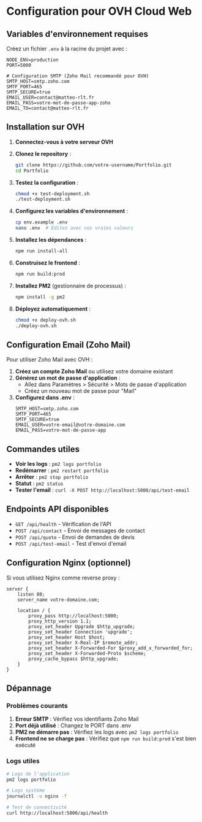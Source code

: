 # Configuration pour OVH Cloud Web

## Variables d'environnement requises
Créez un fichier `.env` à la racine du projet avec :

```env
NODE_ENV=production
PORT=5000

# Configuration SMTP (Zoho Mail recommandé pour OVH)
SMTP_HOST=smtp.zoho.com
SMTP_PORT=465
SMTP_SECURE=true
EMAIL_USER=contact@matteo-rlt.fr
EMAIL_PASS=votre-mot-de-passe-app-zoho
EMAIL_TO=contact@matteo-rlt.fr
```

## Installation sur OVH

1. **Connectez-vous à votre serveur OVH**
2. **Clonez le repository** :
   ```bash
   git clone https://github.com/votre-username/Portfolio.git
   cd Portfolio
   ```

3. **Testez la configuration** :
   ```bash
   chmod +x test-deployment.sh
   ./test-deployment.sh
   ```

4. **Configurez les variables d'environnement** :
   ```bash
   cp env.example .env
   nano .env  # Éditez avec vos vraies valeurs
   ```

5. **Installez les dépendances** :
   ```bash
   npm run install-all
   ```

6. **Construisez le frontend** :
   ```bash
   npm run build:prod
   ```

7. **Installez PM2** (gestionnaire de processus) :
   ```bash
   npm install -g pm2
   ```

8. **Déployez automatiquement** :
   ```bash
   chmod +x deploy-ovh.sh
   ./deploy-ovh.sh
   ```

## Configuration Email (Zoho Mail)

Pour utiliser Zoho Mail avec OVH :

1. **Créez un compte Zoho Mail** ou utilisez votre domaine existant
2. **Générez un mot de passe d'application** :
   - Allez dans Paramètres > Sécurité > Mots de passe d'application
   - Créez un nouveau mot de passe pour "Mail"
3. **Configurez dans .env** :
   ```env
   SMTP_HOST=smtp.zoho.com
   SMTP_PORT=465
   SMTP_SECURE=true
   EMAIL_USER=votre-email@votre-domaine.com
   EMAIL_PASS=votre-mot-de-passe-app
   ```

## Commandes utiles

- **Voir les logs** : `pm2 logs portfolio`
- **Redémarrer** : `pm2 restart portfolio`
- **Arrêter** : `pm2 stop portfolio`
- **Statut** : `pm2 status`
- **Tester l'email** : `curl -X POST http://localhost:5000/api/test-email`

## Endpoints API disponibles

- `GET /api/health` - Vérification de l'API
- `POST /api/contact` - Envoi de messages de contact
- `POST /api/quote` - Envoi de demandes de devis
- `POST /api/test-email` - Test d'envoi d'email

## Configuration Nginx (optionnel)

Si vous utilisez Nginx comme reverse proxy :

```nginx
server {
    listen 80;
    server_name votre-domaine.com;

    location / {
        proxy_pass http://localhost:5000;
        proxy_http_version 1.1;
        proxy_set_header Upgrade $http_upgrade;
        proxy_set_header Connection 'upgrade';
        proxy_set_header Host $host;
        proxy_set_header X-Real-IP $remote_addr;
        proxy_set_header X-Forwarded-For $proxy_add_x_forwarded_for;
        proxy_set_header X-Forwarded-Proto $scheme;
        proxy_cache_bypass $http_upgrade;
    }
}
```

## Dépannage

### Problèmes courants

1. **Erreur SMTP** : Vérifiez vos identifiants Zoho Mail
2. **Port déjà utilisé** : Changez le PORT dans .env
3. **PM2 ne démarre pas** : Vérifiez les logs avec `pm2 logs portfolio`
4. **Frontend ne se charge pas** : Vérifiez que `npm run build:prod` s'est bien exécuté

### Logs utiles

```bash
# Logs de l'application
pm2 logs portfolio

# Logs système
journalctl -u nginx -f

# Test de connectivité
curl http://localhost:5000/api/health
```
